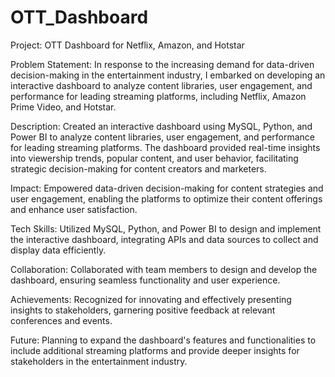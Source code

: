 # OTT_Dashboard

Project: OTT Dashboard for Netflix, Amazon, and Hotstar

Problem Statement: In response to the increasing demand for data-driven decision-making in the entertainment industry, I embarked on developing an interactive dashboard to analyze content libraries, user engagement, and performance for leading streaming platforms, including Netflix, Amazon Prime Video, and Hotstar.

Description: Created an interactive dashboard using MySQL, Python, and Power BI to analyze content libraries, user engagement, and performance for leading streaming platforms. The dashboard provided real-time insights into viewership trends, popular content, and user behavior, facilitating strategic decision-making for content creators and marketers.

Impact: Empowered data-driven decision-making for content strategies and user engagement, enabling the platforms to optimize their content offerings and enhance user satisfaction.

Tech Skills: Utilized MySQL, Python, and Power BI to design and implement the interactive dashboard, integrating APIs and data sources to collect and display data efficiently.

Collaboration: Collaborated with team members to design and develop the dashboard, ensuring seamless functionality and user experience.

Achievements: Recognized for innovating and effectively presenting insights to stakeholders, garnering positive feedback at relevant conferences and events.

Future: Planning to expand the dashboard's features and functionalities to include additional streaming platforms and provide deeper insights for stakeholders in the entertainment industry.
